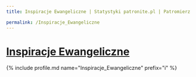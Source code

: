 ```yaml
---
title: Inspiracje Ewangeliczne | Statystyki patronite.pl | Patromierz

permalink: /Inspiracje_Ewangeliczne
---
```


# [Inspiracje Ewangeliczne](https://patronite.pl/Inspiracje_Ewangeliczne)

{% include profile.md name="Inspiracje_Ewangeliczne" prefix="i" %}
